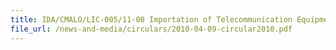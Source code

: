 ```yaml
---
title: IDA/CMALO/LIC-005/11-00 Importation of Telecommunication Equipment
file_url: /news-and-media/circulars/2010-04-09-circular2010.pdf
---
```

